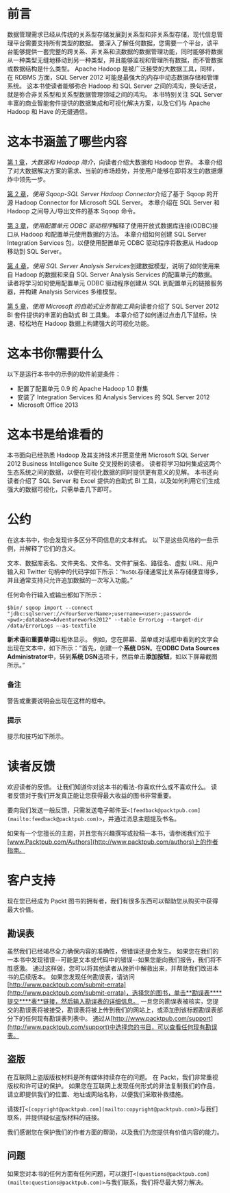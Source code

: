 # 前言

数据管理需求已经从传统的关系型存储发展到关系型和非关系型存储，现代信息管理平台需要支持所有类型的数据。 要深入了解任何数据，您需要一个平台，该平台能够提供一套完整的跨关系、非关系和流数据的数据管理功能，同时能够将数据从一种类型无缝地移动到另一种类型，并且能够监视和管理所有数据，而不管数据或数据结构是什么类型。 Apache Hadoop 是被广泛接受的大数据工具，同样，在 RDBMS 方面，SQL Server 2012 可能是最强大的内存中动态数据存储和管理系统。 这本书使读者能够弥合 Hadoop 和 SQL Server 之间的鸿沟，换句话说，就是弥合非关系型和关系型数据管理领域之间的鸿沟。 本书特别关注 SQL Server 丰富的商业智能套件提供的数据集成和可视化解决方案，以及它们与 Apache Hadoop 和 Have 的无缝通信。

# 这本书涵盖了哪些内容

[第 1 章](1.html "Chapter 1. Introduction to Big Data and Hadoop")，*大数据和 Hadoop 简介*，向读者介绍大数据和 Hadoop 世界。 本章介绍了对大数据解决方案的需求、当前的市场趋势，并使用户能够在即将发生的数据爆炸中领先一步。

[第 2 章](2.html "Chapter 2. Using Sqoop – The SQL Server Hadoop Connector")，*使用 Sqoop-SQL Server Hadoop Connector*介绍了基于 Sqoop 的开源 Hadoop Connector for Microsoft SQL Server。 本章介绍在 SQL Server 和 Hadoop 之间导入/导出文件的基本 Sqoop 命令。

[第 3 章](3.html "Chapter 3. Using the Hive ODBC Driver")，*使用配置单元 ODBC 驱动程序*解释了使用开放式数据库连接(ODBC)接口从 Hadoop 和配置单元使用数据的方法。 本章介绍如何创建 SQL Server Integration Services 包，以便使用配置单元 ODBC 驱动程序将数据从 Hadoop 移动到 SQL Server。

[第 4 章](4.html "Chapter 4. Creating a Data Model with SQL Server Analysis Services")，*使用 SQL Server Analysis Services*创建数据模型，说明了如何使用来自 Hadoop 的数据和来自 SQL Server Analysis Services 的配置单元的数据。 读者将学习如何使用配置单元 ODBC 驱动程序创建从 SQL 到配置单元的链接服务器，并构建 Analysis Services 多维模型。

[第 5 章](5.html "Chapter 5. Using Microsoft's Self-Service Business Intelligence Tools")，*使用 Microsoft 的自助式业务智能工具*向读者介绍了 SQL Server 2012 BI 套件提供的丰富的自助式 BI 工具集。 本章介绍了如何通过点击几下鼠标，快速、轻松地在 Hadoop 数据上构建强大的可视化功能。

# 这本书你需要什么

以下是运行本书中的示例的软件前提条件：

*   配置了配置单元 0.9 的 Apache Hadoop 1.0 群集
*   安装了 Integration Services 和 Analysis Services 的 SQL Server 2012
*   Microsoft Office 2013

# 这本书是给谁看的

本书面向已经熟悉 Hadoop 及其支持技术并愿意使用 Microsoft SQL Server 2012 Business Intelligence Suite 交叉授粉的读者。 读者将学习如何集成这两个生态系统之间的数据，以便在可视化数据的同时提供更有意义的见解。 本书还向读者介绍了 SQL Server 和 Excel 提供的自助式 BI 工具，以及如何利用它们生成强大的数据可视化，只需单击几下即可。

# 公约

在这本书中，你会发现许多区分不同信息的文本样式。 以下是这些风格的一些示例，并解释了它们的含义。

文本、数据库表名、文件夹名、文件名、文件扩展名、路径名、虚拟 URL、用户输入和 Twitter 句柄中的代码字如下所示：“`NoSQL`存储通常比关系存储便宜得多，并且通常支持只允许追加数据的一次写入功能。”

任何命令行输入或输出都如下所示：

```
$bin/ sqoop import --connect "jdbc:sqlserver://<YourServerName>;username=<user>;password=<pwd>;database=Adventureworks2012" --table ErrorLog --target-dir /data/ErrorLogs –-as-textfile
```

**新术语**和**重要单词**以粗体显示。 例如，您在屏幕、菜单或对话框中看到的文字会出现在文本中，如下所示：“首先，创建一个**系统 DSN**。在**ODBC Data Sources Administrator**中，转到**系统 DSN**选项卡，然后单击**添加按钮**，如以下屏幕截图所示。”

### 备注

警告或重要说明会出现在这样的框中。

### 提示

提示和技巧如下所示。

# 读者反馈

欢迎读者的反馈。 让我们知道你对这本书的看法-你喜欢什么或不喜欢什么。 读者反馈对于我们开发真正能让您获得最大收益的图书非常重要。

要向我们发送一般反馈，只需发送电子邮件至`<[feedback@packtpub.com](mailto:feedback@packtpub.com)>`，并通过消息主题提及书名。

如果有一个您擅长的主题，并且您有兴趣撰写或投稿一本书，请参阅我们位于[www.Packtpub.com/Authors](http://www.packtpub.com/authors)上的作者指南。

# 客户支持

现在您已经成为 Packt 图书的拥有者，我们有很多东西可以帮助您从购买中获得最大价值。

## 勘误表

虽然我们已经竭尽全力确保内容的准确性，但错误还是会发生。 如果您在我们的一本书中发现错误--可能是文本或代码中的错误--如果您能向我们报告，我们将不胜感激。 通过这样做，您可以将其他读者从挫折中解救出来，并帮助我们改进本书的后续版本。 如果您发现任何勘误表，请访问[http://www.packtpub.com/submit-errata](http://www.packtpub.com/submit-errata)，选择您的图书，单击**勘误表****提交****表**链接，然后输入勘误表的详细信息。 一旦您的勘误表被核实，您提交的勘误表将被接受，勘误表将被上传到我们的网站上，或添加到该标题勘误表部分下的任何现有勘误表列表中。 通过从[http://www.packtpub.com/support](http://www.packtpub.com/support)中选择您的书目，可以查看任何现有勘误表。

## 盗版

在互联网上盗版版权材料是所有媒体持续存在的问题。 在 Packt，我们非常重视版权和许可证的保护。 如果您在互联网上发现任何形式的非法复制我们的作品，请立即提供我们的位置、地址或网站名称，以便我们采取补救措施。

请拨打`<[copyright@packtpub.com](mailto:copyright@packtpub.com)>`与我们联系，并提供疑似盗版材料的链接。

我们感谢您在保护我们的作者方面的帮助，以及我们为您提供有价值内容的能力。

## 问题

如果您对本书的任何方面有任何问题，可以拨打`<[questions@packtpub.com](mailto:questions@packtpub.com)>`与我们联系，我们将尽最大努力解决。